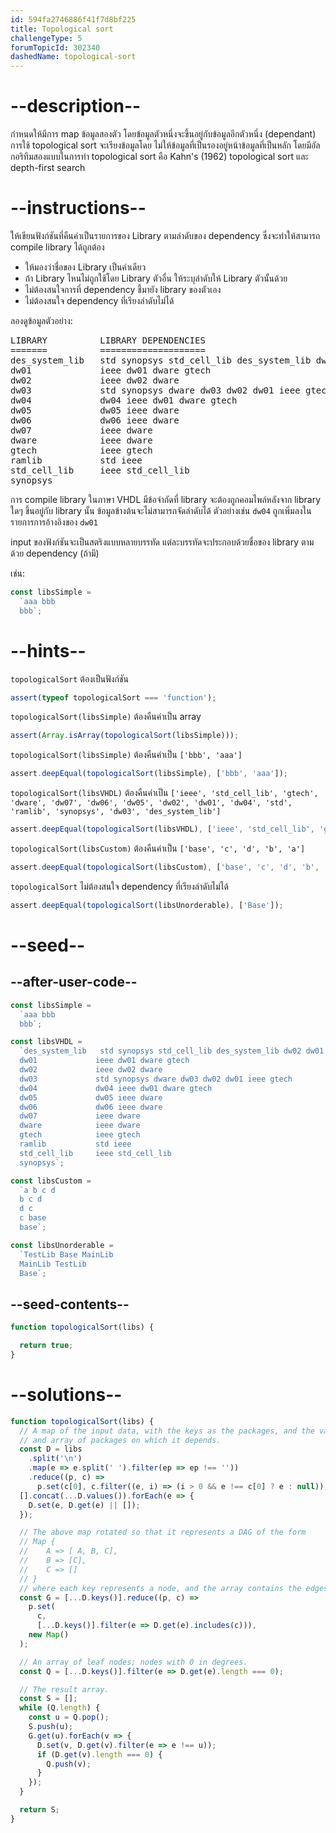 ```yaml
---
id: 594fa2746886f41f7d8bf225
title: Topological sort
challengeType: 5
forumTopicId: 302340
dashedName: topological-sort
---
```


# --description--

กำหนดให้มีการ map ข้อมูลสองตัว โดยข้อมูลตัวหนึ่งจะขึ้นอยู่กับข้อมูลอีกตัวหนึ่ง (dependant)
การใช้ topological sort จะเรียงข้อมูลโดย ไม่ให้ข้อมูลที่เป็นรองอยู่หน้าข้อมูลที่เป็นหลัก โดยมีอัลกอริทึมสองแบบในการทำ topological sort คือ Kahn's (1962) topological sort และ depth-first search

# --instructions--

ให้เขียนฟังก์ชันที่คืนค่าเป็นรายการของ Library ตามลำดับของ dependency
ซึ่งจะทำให้สามารถ compile library ได้ถูกต้อง

- ให้มองว่าชื่อของ Library เป็นคำเดียว
- ถ้า Library ไหนไม่ถูกใช้โดย Library ตัวอื่น ให้ระบุลำดับให้ Library ตัวนั้นด้วย 
- ไม่ต้องสนใจการที่ dependency ชี้มายัง library ของตัวเอง
- ไม่ต้องสนใจ dependency ที่เรียงลำดับไม่ได้

ลองดูข้อมูลตัวอย่าง:

<pre>
LIBRARY          LIBRARY DEPENDENCIES
=======          ====================
des_system_lib   std synopsys std_cell_lib des_system_lib dw02 dw01 ramlib ieee
dw01             ieee dw01 dware gtech
dw02             ieee dw02 dware
dw03             std synopsys dware dw03 dw02 dw01 ieee gtech
dw04             dw04 ieee dw01 dware gtech
dw05             dw05 ieee dware
dw06             dw06 ieee dware
dw07             ieee dware
dware            ieee dware
gtech            ieee gtech
ramlib           std ieee
std_cell_lib     ieee std_cell_lib
synopsys
</pre>

การ compile library ในภาษา VHDL มีข้อจำกัดที่ library จะต้องถูกคอมไพล์หลังจาก library ใดๆ ขึ้นอยู่กับ library นั้น ข้อมูลข้างต้นจะไม่สามารถจัดลำดับได้ ตัวอย่างเช่น `dw04` ถูกเพิ่มลงในรายการการอ้างอิงของ `dw01`

input ของฟังก์ชันจะเป็นสตริงแบบหลายบรรทัด แต่ละบรรทัดจะประกอบด้วยชื่อของ library ตามด้วย dependency (ถ้ามี)

เช่น:

```js
const libsSimple =
  `aaa bbb
  bbb`;
```

# --hints--

`topologicalSort` ต้องเป็นฟังก์ชัน

```js
assert(typeof topologicalSort === 'function');
```

`topologicalSort(libsSimple)` ต้องคืนค่าเป็น array

```js
assert(Array.isArray(topologicalSort(libsSimple)));
```

`topologicalSort(libsSimple)` ต้องคืนค่าเป็น `['bbb', 'aaa']`

```js
assert.deepEqual(topologicalSort(libsSimple), ['bbb', 'aaa']);
```

`topologicalSort(libsVHDL)` ต้องคืนค่าเป็น `['ieee', 'std_cell_lib', 'gtech', 'dware', 'dw07', 'dw06', 'dw05', 'dw02', 'dw01', 'dw04', 'std', 'ramlib', 'synopsys', 'dw03', 'des_system_lib']`

```js
assert.deepEqual(topologicalSort(libsVHDL), ['ieee', 'std_cell_lib', 'gtech', 'dware', 'dw07', 'dw06', 'dw05', 'dw02', 'dw01', 'dw04', 'std', 'ramlib', 'synopsys', 'dw03', 'des_system_lib']);
```

`topologicalSort(libsCustom)` ต้องคืนค่าเป็น `['base', 'c', 'd', 'b', 'a']`

```js
assert.deepEqual(topologicalSort(libsCustom), ['base', 'c', 'd', 'b', 'a']);
```

`topologicalSort` ไม่ต้องสนใจ dependency ที่เรียงลำดับไม่ได้

```js
assert.deepEqual(topologicalSort(libsUnorderable), ['Base']);
```

# --seed--

## --after-user-code--

```js
const libsSimple =
  `aaa bbb
  bbb`;

const libsVHDL =
  `des_system_lib   std synopsys std_cell_lib des_system_lib dw02 dw01 ramlib ieee
  dw01             ieee dw01 dware gtech
  dw02             ieee dw02 dware
  dw03             std synopsys dware dw03 dw02 dw01 ieee gtech
  dw04             dw04 ieee dw01 dware gtech
  dw05             dw05 ieee dware
  dw06             dw06 ieee dware
  dw07             ieee dware
  dware            ieee dware
  gtech            ieee gtech
  ramlib           std ieee
  std_cell_lib     ieee std_cell_lib
  synopsys`;

const libsCustom =
  `a b c d
  b c d
  d c
  c base
  base`;

const libsUnorderable =
  `TestLib Base MainLib
  MainLib TestLib
  Base`;
```

## --seed-contents--

```js
function topologicalSort(libs) {

  return true;
}
```

# --solutions--

```js
function topologicalSort(libs) {
  // A map of the input data, with the keys as the packages, and the values as
  // and array of packages on which it depends.
  const D = libs
    .split('\n')
    .map(e => e.split(' ').filter(ep => ep !== ''))
    .reduce((p, c) =>
      p.set(c[0], c.filter((e, i) => (i > 0 && e !== c[0] ? e : null))), new Map());
  [].concat(...D.values()).forEach(e => {
    D.set(e, D.get(e) || []);
  });

  // The above map rotated so that it represents a DAG of the form
  // Map {
  //    A => [ A, B, C],
  //    B => [C],
  //    C => []
  // }
  // where each key represents a node, and the array contains the edges.
  const G = [...D.keys()].reduce((p, c) =>
    p.set(
      c,
      [...D.keys()].filter(e => D.get(e).includes(c))),
    new Map()
  );

  // An array of leaf nodes; nodes with 0 in degrees.
  const Q = [...D.keys()].filter(e => D.get(e).length === 0);

  // The result array.
  const S = [];
  while (Q.length) {
    const u = Q.pop();
    S.push(u);
    G.get(u).forEach(v => {
      D.set(v, D.get(v).filter(e => e !== u));
      if (D.get(v).length === 0) {
        Q.push(v);
      }
    });
  }

  return S;
}
```

